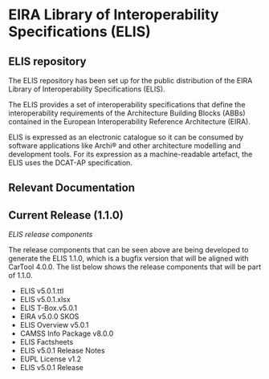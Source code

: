 # EIRA Library of Interoperability Specifications (ELIS)

## ELIS repository
The ELIS repository has been set up for the public distribution of the EIRA Library of Interoperability Specifications (ELIS). 

The ELIS provides a set of interoperability specifications that define the interoperability requirements of the Architecture Building Blocks (ABBs) contained in the European Interoperability Reference Architecture (EIRA). 

ELIS is expressed as an electronic catalogue so it can be consumed by software applications like Archi® and other architecture modelling and development tools. For its expression as a machine-readable artefact, the ELIS uses the DCAT-AP specification.

## Relevant Documentation
<h2>
  <b>Current Release (1.1.0)</b> 
</h2>

<i>ELIS release components </i>

The release components that can be seen above are being developed to generate the ELIS 1.1.0, which is a bugfix version that will be aligned with CarTool 4.0.0. The list below shows the release components that will be part of 1.1.0. 

<ul>
  <li>ELIS v5.0.1.ttl</li>
<li>ELIS v5.0.1.xlsx</li>
<li>ELIS T-Box.v5.0.1</li>
<li>EIRA v5.0.0 SKOS</li>
<li>ELIS Overview v5.0.1</li>
<li>CAMSS Info Package v8.0.0</li>
<li>ELIS Factsheets </li>
<li>ELIS v5.0.1 Release Notes</li>
<li>EUPL License v1.2</li>
<li>ELIS v5.0.1 Release</li>
</ul>

  
